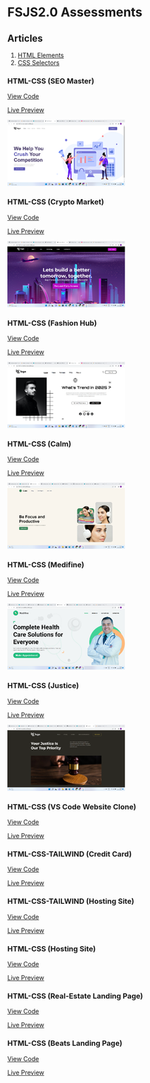 # FSJS2.0 Assessments

## Articles
1. [HTML Elements](https://visshnnu.hashnode.dev/basic-html-elements)
2. [CSS Selectors](https://visshnnu.hashnode.dev/css-selectors)


### HTML-CSS (SEO Master)

[View Code](https://github.com/visshnnu-tejaa-98/HTML-CSS-seo-master)

[Live Preview](https://html-css-seo-master.netlify.app/)

<img src="./assets/1-seo-master.png" height="150" />

### HTML-CSS (Crypto Market)

[View Code](https://github.com/visshnnu-tejaa-98/html-css-crypto-market)

[Live Preview](https://html-css-crypto-market.netlify.app)

<img src="./assets/2-crypto-market.png" height="150" />

### HTML-CSS (Fashion Hub)

[View Code](https://github.com/visshnnu-tejaa-98/html-css-fashion-hub)

[Live Preview](https://html-css-fashion-hub.netlify.app)

<img src="./assets/3-fashion-hub.png" height="150" />

### HTML-CSS (Calm)

[View Code](https://github.com/visshnnu-tejaa-98/html-css-calm)

[Live Preview](https://html-css-calm.netlify.app/)

<img src="./assets/4-calm.png" height="150" />

### HTML-CSS (Medifine)

[View Code](https://github.com/visshnnu-tejaa-98/html-css-medifine)

[Live Preview](https://html-css-medifine.netlify.app/)

<img src="./assets/5-medifine.png" height="150" />

### HTML-CSS (Justice)

[View Code](https://github.com/visshnnu-tejaa-98/html-css-justice)

[Live Preview](https://html-css-justice.netlify.app/)

<img src="./assets/6-justice.png" height="150" />

### HTML-CSS (VS Code Website Clone)

[View Code](https://github.com/visshnnu-tejaa-98/tailwind-vscode-clone)

[Live Preview](https://tailwind-vscode-clone.netlify.app/)

### HTML-CSS-TAILWIND (Credit Card)

[View Code](https://github.com/visshnnu-tejaa-98/html-css-tailwind-credit-card)

[Live Preview](https://html-css-tailwind-credit-card.netlify.app/)

### HTML-CSS-TAILWIND (Hosting Site)

[View Code](https://github.com/visshnnu-tejaa-98/html-css-tailwind-hosting-site)

[Live Preview](https://html-css-tailwind-hosting-cite.netlify.app/)

### HTML-CSS (Hosting Site)

[View Code](https://github.com/visshnnu-tejaa-98/html-css-gaming-landing-page)

[Live Preview](https://html-css-gaming-landing-page.netlify.app/)

### HTML-CSS (Real-Estate Landing Page)

[View Code](https://github.com/visshnnu-tejaa-98/html-css-realestate-landing-page)

[Live Preview](https://html-css-realestate-landing-page.netlify.app/)

### HTML-CSS (Beats Landing Page)

[View Code](https://github.com/visshnnu-tejaa-98/html-css-beats-landing-page)

[Live Preview](https://html-css-beats-landing-page.netlify.app/)
